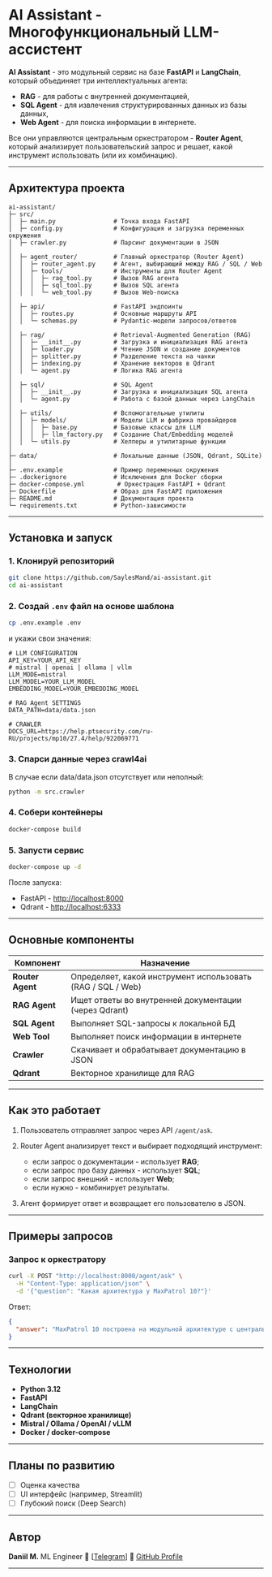 # AI Assistant - Многофункциональный LLM-ассистент

**AI Assistant** - это модульный сервис на базе **FastAPI** и **LangChain**, который объединяет три интеллектуальных агента:

* **RAG** - для работы с внутренней документацией,
* **SQL Agent** - для извлечения структурированных данных из базы данных,
* **Web Agent** - для поиска информации в интернете.

Все они управляются центральным оркестратором - **Router Agent**, который анализирует пользовательский запрос и решает, какой инструмент использовать (или их комбинацию).

---

## Архитектура проекта

```
ai-assistant/
├─ src/
│  ├─ main.py                # Точка входа FastAPI
│  ├─ config.py              # Конфигурация и загрузка переменных окружения
│  ├─ crawler.py             # Парсинг документации в JSON
│
│  ├─ agent_router/          # Главный оркестратор (Router Agent)
│  │  ├─ router_agent.py     # Агент, выбирающий между RAG / SQL / Web
│  │  ├─ tools/              # Инструменты для Router Agent
│  │  │  ├─ rag_tool.py      # Вызов RAG агента
│  │  │  ├─ sql_tool.py      # Вызов SQL агента
│  │  │  └─ web_tool.py      # Вызов Web-поиска
│
│  ├─ api/                   # FastAPI эндпоинты
│  │  ├─ routes.py           # Основные маршруты API
│  │  └─ schemas.py          # Pydantic-модели запросов/ответов
│
│  ├─ rag/                   # Retrieval-Augmented Generation (RAG)
│  │  ├─ __init__.py         # Загрузка и инициализация RAG агента
│  │  ├─ loader.py           # Чтение JSON и создание документов
│  │  ├─ splitter.py         # Разделение текста на чанки
│  │  ├─ indexing.py         # Хранение векторов в Qdrant
│  │  └─ agent.py            # Логика RAG агента
│
│  ├─ sql/                   # SQL Agent
│  │  ├─ __init__.py         # Загрузка и инициализация SQL агента
│  │  └─ agent.py            # Работа с базой данных через LangChain
│
│  ├─ utils/                 # Вспомогательные утилиты
│  │  ├─ models/             # Модели LLM и фабрика провайдеров
│  │  │  ├─ base.py          # Базовые классы для LLM
│  │  │  ├─ llm_factory.py   # Создание Chat/Embedding моделей
│  │  └─ utils.py            # Хелперы и утилитарные функции
│
├─ data/                     # Локальные данные (JSON, Qdrant, SQLite)
│
├─ .env.example              # Пример переменных окружения
├─ .dockerignore             # Исключения для Docker сборки
├─ docker-compose.yml         # Оркестрация FastAPI + Qdrant
├─ Dockerfile                # Образ для FastAPI приложения
├─ README.md                 # Документация проекта
└─ requirements.txt          # Python-зависимости
```

---

## Установка и запуск

### 1. Клонируй репозиторий

```bash
git clone https://github.com/SaylesMand/ai-assistant.git
cd ai-assistant
```

### 2. Создай `.env` файл на основе шаблона

```bash
cp .env.example .env
```

и укажи свои значения:

```env
# LLM CONFIGURATION
API_KEY=YOUR_API_KEY
# mistral | openai | ollama | vllm
LLM_MODE=mistral
LLM_MODEL=YOUR_LLM_MODEL
EMBEDDING_MODEL=YOUR_EMBEDDING_MODEL

# RAG Agent SETTINGS
DATA_PATH=data/data.json

# CRAWLER
DOCS_URL=https://help.ptsecurity.com/ru-RU/projects/mp10/27.4/help/922069771
```
### 3. Спарси данные через crawl4ai
В случае если data/data.json отсутствует или неполный:
```bash
python -m src.crawler
```

### 4. Собери контейнеры

```bash
docker-compose build
```

### 5. Запусти сервис

```bash
docker-compose up -d
```

После запуска:

* FastAPI - [http://localhost:8000](http://localhost:8000)
* Qdrant - [http://localhost:6333](http://localhost:6333)

---

## Основные компоненты

| Компонент        | Назначение                                                  |
| ---------------- | ----------------------------------------------------------- |
| **Router Agent** | Определяет, какой инструмент использовать (RAG / SQL / Web) |
| **RAG Agent**    | Ищет ответы во внутренней документации (через Qdrant)       |
| **SQL Agent**    | Выполняет SQL-запросы к локальной БД                        |
| **Web Tool**     | Выполняет поиск информации в интернете                      |
| **Crawler**      | Скачивает и обрабатывает документацию в JSON                |
| **Qdrant**       | Векторное хранилище для RAG                                 |

---

## Как это работает

1. Пользователь отправляет запрос через API `/agent/ask`.
2. Router Agent анализирует текст и выбирает подходящий инструмент:

   * если запрос о документации - использует **RAG**;
   * если запрос про базу данных - использует **SQL**;
   * если запрос внешний - использует **Web**;
   * если нужно - комбинирует результаты.
3. Агент формирует ответ и возвращает его пользователю в JSON.

---

## Примеры запросов

### Запрос к оркестратору

```bash
curl -X POST "http://localhost:8000/agent/ask" \
  -H "Content-Type: application/json" \
  -d '{"question": "Какая архитектура у MaxPatrol 10?"}'
```

Ответ:

```json
{
  "answer": "MaxPatrol 10 построена на модульной архитектуре с центральным компонентом MP 10 Core..."
}
```

---

## Технологии

* **Python 3.12**
* **FastAPI**
* **LangChain**
* **Qdrant (векторное хранилище)**
* **Mistral / Ollama / OpenAI / vLLM**
* **Docker / docker-compose**

---

## Планы по развитию

* [ ] Оценка качества
* [ ] UI интерфейс (например, Streamlit)
* [ ] Глубокий поиск (Deep Search)

---

## Автор

**Daniil M.**
ML Engineer
📧 [[Telegram](https://t.me/daniil_domino)]
💼 [GitHub Profile](https://github.com/SaylesMand)

---
